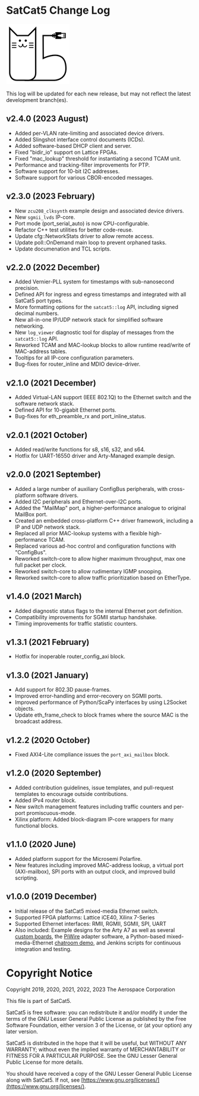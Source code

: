 # SatCat5 Change Log

![SatCat5 Logo](images/satcat5.svg)

This log will be updated for each new release, but may not reflect the latest development branch(es).

## v2.4.0 (2023 August)

* Added per-VLAN rate-limiting and associated device drivers.
* Added Slingshot interface control documents (ICDs).
* Added software-based DHCP client and server.
* Fixed "bidir_io" support on Lattice FPGAs.
* Fixed "mac_lookup" threshold for instantiating a second TCAM unit.
* Performance and tracking-filter improvements for PTP.
* Software support for 10-bit I2C addresses.
* Software support for various CBOR-encoded messages.

## v2.3.0 (2023 February)

* New `zcu208_clksynth` example design and associated device drivers.
* New `sgmii_lvds` IP-core.
* Port mode (port_serial_auto) is now CPU-configurable.
* Refactor C++ test utilities for better code-reuse.
* Update cfg::NetworkStats driver to allow remote access.
* Update poll::OnDemand main loop to prevent orphaned tasks.
* Update documenation and TCL scripts.

## v2.2.0 (2022 December)

* Added Vernier-PLL system for timestamps with sub-nanosecond precision.
* Defined API for ingress and egress timestamps and integrated with all SatCat5 port types.
* More formatting options for the `satcat5::log` API, including signed decimal numbers.
* New all-in-one IP/UDP network stack for simplified software networking.
* New `log_viewer` diagnostic tool for display of messages from the `satcat5::log` API.
* Reworked TCAM and MAC-lookup blocks to allow runtime read/write of MAC-address tables.
* Tooltips for all IP-core configuration parameters.
* Bug-fixes for router_inline and MDIO device-driver.

## v2.1.0 (2021 December)

* Added Virtual-LAN support (IEEE 802.1Q) to the Ethernet switch and the software network stack.
* Defined API for 10-gigabit Ethernet ports.
* Bug-fixes for eth_preamble_rx and port_inline_status.

## v2.0.1 (2021 October)

* Added read/write functions for s8, s16, s32, and s64.
* Hotfix for UART-16550 driver and Arty-Managed example design.

## v2.0.0 (2021 September)

* Added a large number of auxiliary ConfigBus peripherals, with cross-platform software drivers.
* Added I2C peripherals and Ethernet-over-I2C ports.
* Added the "MailMap" port, a higher-performance analogue to original MailBox port.
* Created an embedded cross-platform C++ driver framework, including a IP and UDP network stack.
* Replaced all prior MAC-lookup systems with a flexible high-performance TCAM.
* Replaced various ad-hoc control and configuration functions with "ConfigBus".
* Reworked switch-core to allow higher maximum throughput, max one full packet per clock.
* Reworked switch-core to allow rudimentary IGMP snooping.
* Reworked switch-core to allow traffic prioritization based on EtherType.

## v1.4.0 (2021 March)

* Added diagnostic status flags to the internal Ethernet port definition.
* Compatibility improvements for SGMII startup handshake.
* Timing improvements for traffic statistic counters.

## v1.3.1 (2021 February)

* Hotfix for inoperable router_config_axi block.

## v1.3.0 (2021 January)

* Add support for 802.3D pause-frames.
* Improved error-handling and error-recovery on SGMII ports.
* Improved performance of Python/ScaPy interfaces by using L2Socket objects.
* Update eth_frame_check to block frames where the source MAC is the broadcast address.

## v1.2.2 (2020 October)

* Fixed AXI4-Lite compliance issues the `port_axi_mailbox` block.

## v1.2.0 (2020 September)

* Added contribution guidelines, issue templates, and pull-request templates to encourage outside contributions.
* Added IPv4 router block.
* New switch management features including traffic counters and per-port promiscuous-mode.
* Xilinx platform: Added block-diagram IP-core wrappers for many functional blocks.

## v1.1.0 (2020 June)

* Added platform support for the Microsemi Polarfire.
* New features including improved MAC-address lookup, a virtual port (AXI-mailbox), SPI ports with an output clock, and improved build scripting.

## v1.0.0 (2019 December)

* Initial release of the SatCat5 mixed-media Ethernet switch.
* Supported FPGA platforms: Lattice iCE40, Xilinx 7-Series
* Supported Ethernet interfaces: RMII, RGMII, SGMII, SPI, UART
* Also included: Example designs for the Arty A7 as well as several [custom boards](../test/proto_pcb/README.md), the [PiWire](../test/pi_wire/readme.md) adapter software, a Python-based mixed-media-Ethernet [chatroom demo](../test/chat_client/README.md), and Jenkins scripts for continuous integration and testing.

# Copyright Notice

Copyright 2019, 2020, 2021, 2022, 2023 The Aerospace Corporation

This file is part of SatCat5.

SatCat5 is free software: you can redistribute it and/or modify it under
the terms of the GNU Lesser General Public License as published by the
Free Software Foundation, either version 3 of the License, or (at your
option) any later version.

SatCat5 is distributed in the hope that it will be useful, but WITHOUT
ANY WARRANTY; without even the implied warranty of MERCHANTABILITY or
FITNESS FOR A PARTICULAR PURPOSE.  See the GNU Lesser General Public
License for more details.

You should have received a copy of the GNU Lesser General Public License
along with SatCat5.  If not, see [https://www.gnu.org/licenses/](https://www.gnu.org/licenses/).
